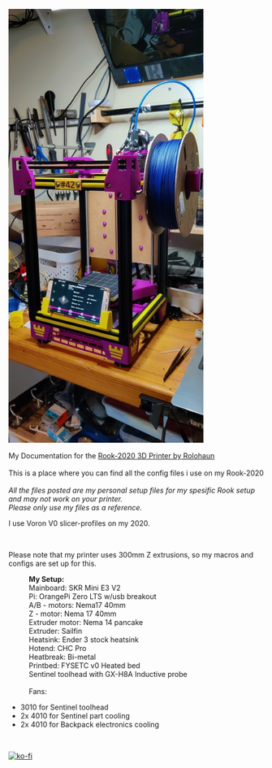 <p><img alt="" src="https://github.com/Kanrog/Rook-2020/blob/main/Photos/2020_Small.jpg?raw=true" /></p>

<p>My Documentation for the <a href="https://github.com/rolohaun/Rook-2020">Rook-2020 3D Printer by Rolohaun</a><br />
<br />
This is a place where you can find all the config files i use on my Rook-2020<br />
<br />
<em>All the files posted are my personal setup files for my spesific Rook setup and may not work on your printer.<br />
Please only use my files as a reference.</em></p>

I use Voron V0 slicer-profiles on my 2020.

<br />
<p> Please note that my printer uses 300mm Z extrusions, so my macros and configs are set up for this.<br />


<p style="margin-left:40px"><strong>My Setup:</strong><br />
Mainboard: SKR Mini E3 V2<br />
Pi: OrangePi Zero LTS w/usb breakout<br />
A/B - motors: Nema17 40mm<br />
Z - motor: Nema 17 40mm<br />
Extruder motor: Nema 14 pancake<br />
Extruder: Sailfin<br />
Heatsink: Ender 3 stock heatsink<br />
Hotend: CHC Pro<br />
Heatbreak: Bi-metal<br />
Printbed: FYSETC v0 Heated bed<br />
Sentinel toolhead with GX-H8A Inductive probe<br />
<br />
Fans:&nbsp;</p>

<ul>
	<li>3010 for Sentinel toolhead</li>
	<li>2x 4010 for Sentinel part cooling</li>
	<li>2x 4010 for Backpack electronics cooling</li>
</ul>

<p>&nbsp;</p>


[![ko-fi](https://ko-fi.com/img/githubbutton_sm.svg)](https://ko-fi.com/F1F3LNZ6A)
